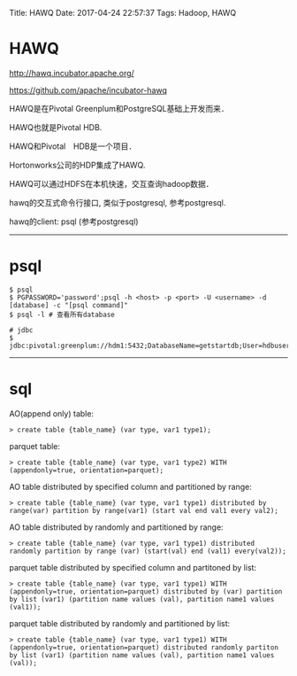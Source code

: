 Title: HAWQ
Date: 2017-04-24 22:57:37
Tags: Hadoop, HAWQ




# HAWQ

<http://hawq.incubator.apache.org/>

<https://github.com/apache/incubator-hawq>

HAWQ是在Pivotal Greenplum和PostgreSQL基础上开发而来．

HAWQ也就是Pivotal HDB.

HAWQ和Pivotal　HDB是一个项目．

Hortonworks公司的HDP集成了HAWQ.

HAWQ可以通过HDFS在本机快速，交互查询hadoop数据．

hawq的交互式命令行接口, 类似于postgresql, 参考postgresql.

hawq的client: psql (参考postgresql)

***

# psql

    $ psql
    $ PGPASSWORD='password';psql -h <host> -p <port> -U <username> -d [database] -c "[psql command]"
    $ psql -l # 查看所有database

    # jdbc
    $ jdbc:pivotal:greenplum://hdm1:5432;DatabaseName=getstartdb;User=hdbuser;Password=hdbpass

***

# sql

AO(append only) table:

    > create table {table_name} (var type, var1 type1);

parquet table:

    > create table {table_name} (var type, var1 type2) WITH (appendonly=true, orientation=parquet);

AO table distributed by specified column and partitioned by range:

    > create table {table_name} (var type, var1 type1) distributed by range(var) partition by range(var1) (start val end val1 every val2);

AO table distributed by randomly and partitioned by range:

    > create table {table_name} (var type, var1 type1) distributed randomly partition by range (var) (start(val) end (val1) every(val2));

parquet table distributed by specified column and partitoned by list:

    > create table {table_name} (var type, var1 type1) WITH (appendonly=true, orientation=parquet) distributed by (var) partition by list (var1) (partition name values (val), partition name1 values (val1));

parquet table distributed by randomly and partitioned by list:

    > create table {table_name} (var type, var1 type1) WITH (appendonly=true, orientation=parquet) distributed randomly partiton by list (var1) (partition name values (val), partition name1 values (val));

